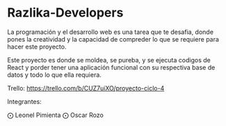 # Razlika-Developers
La programación y el desarrollo web es una tarea que te desafia, donde pones la creatividad
y la capacidad de compreder lo que se requiere para hacer este proyecto.

Este proyecto es donde se moldea, se pureba, y se ejecuta codigos de React y porder tener 
una aplicación funcional con su respectiva base de datos y todo lo que ella requiera.

Trello: https://trello.com/b/CUZ7uiXO/proyecto-ciclo-4

Integrantes:

⨀ Leonel Pimienta
⨀ Oscar Rozo
